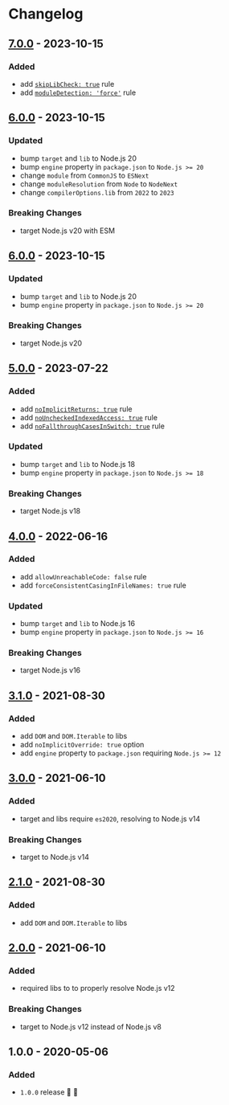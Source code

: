 # Changelog


## [7.0.0](https://github.com/supercharge/tsconfig/compare/v6.0.0...v7.0.0) - 2023-10-15

### Added
- add [`skipLibCheck: true`](https://www.typescriptlang.org/tsconfig#skipLibCheck) rule
- add [`moduleDetection: 'force'`](https://www.typescriptlang.org/tsconfig#skipLibCheck) rule
## [6.0.0](https://github.com/supercharge/tsconfig/compare/v5.0.0...v6.0.0) - 2023-10-15

### Updated
- bump `target` and `lib` to Node.js 20
- bump `engine` property in `package.json` to `Node.js >= 20`
- change `module` from `CommonJS` to `ESNext`
- change `moduleResolution` from `Node` to `NodeNext`
- change `compilerOptions.lib` from `2022` to `2023`

### Breaking Changes
- target Node.js v20 with ESM


## [6.0.0](https://github.com/supercharge/tsconfig/compare/v5.0.0...v6.0.0) - 2023-10-15

### Updated
- bump `target` and `lib` to Node.js 20
- bump `engine` property in `package.json` to `Node.js >= 20`

### Breaking Changes
- target Node.js v20


## [5.0.0](https://github.com/supercharge/tsconfig/compare/v4.0.0...v5.0.0) - 2023-07-22

### Added
- add [`noImplicitReturns: true`](https://www.typescriptlang.org/tsconfig#noImplicitReturns) rule
- add [`noUncheckedIndexedAccess: true`](https://www.typescriptlang.org/tsconfig#noUncheckedIndexedAccess) rule
- add [`noFallthroughCasesInSwitch: true`](https://www.typescriptlang.org/tsconfig#noFallthroughCasesInSwitch) rule

### Updated
- bump `target` and `lib` to Node.js 18
- bump `engine` property in `package.json` to `Node.js >= 18`

### Breaking Changes
- target Node.js v18


## [4.0.0](https://github.com/supercharge/tsconfig/compare/v3.0.0...v4.0.0) - 2022-06-16

### Added
- add `allowUnreachableCode: false` rule
- add `forceConsistentCasingInFileNames: true` rule

### Updated
- bump `target` and `lib` to Node.js 16
- bump `engine` property in `package.json` to `Node.js >= 16`

### Breaking Changes
- target Node.js v16


## [3.1.0](https://github.com/supercharge/tsconfig/compare/v3.0.0...v3.1.0) - 2021-08-30

### Added
- add `DOM` and `DOM.Iterable` to libs
- add `noImplicitOverride: true` option
- add `engine` property to `package.json` requiring `Node.js >= 12`


## [3.0.0](https://github.com/supercharge/tsconfig/compare/v2.0.0...v3.0.0) - 2021-06-10

### Added
- target and libs require `es2020`, resolving to Node.js v14

### Breaking Changes
- target to Node.js v14


## [2.1.0](https://github.com/supercharge/tsconfig/compare/v2.0.0...v2.1.0) - 2021-08-30

### Added
- add `DOM` and `DOM.Iterable` to libs


## [2.0.0](https://github.com/supercharge/tsconfig/compare/v1.0.0...v2.0.0) - 2021-06-10

### Added
- required libs to to properly resolve Node.js v12

### Breaking Changes
- target to Node.js v12 instead of Node.js v8


## 1.0.0 - 2020-05-06

### Added
- `1.0.0` release 🚀 🎉
